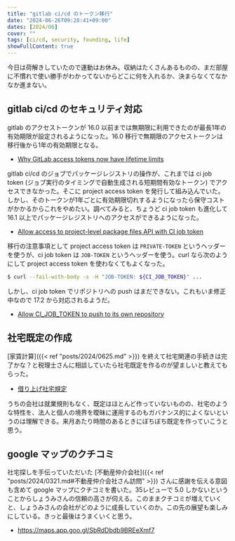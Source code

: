 ```yaml
---
title: "gitlab ci/cd のトークン移行"
date: "2024-06-26T09:28:41+09:00"
dates: [2024/06]
cover: ""
tags: [ci/cd, security, founding, life]
showFullContent: true
---
```


今日は荷解きしていたので運動はお休み。収納はたくさんあるものの、まだ部屋に不慣れで使い勝手がわかってないからどこに何を入れるか、決まらなくてなかなか進まない。

## gitlab ci/cd のセキュリティ対応

gitlab のアクセストークンが 16.0 以前までは無期限に利用できたのが最長1年の有効期限が設定されるようになった。16.0 移行で無期限のアクセストークンは移行後から1年の有効期限となる。

* [Why GitLab access tokens now have lifetime limits](https://about.gitlab.com/blog/2023/10/25/access-token-lifetime-limits/)

gitlab ci/cd のジョブでパッケージレジストリの操作が、これまでは ci job token (ジョブ実行のタイミングで自動生成される短期間有効なトークン) でアクセスできなかった。そこに project access token を発行して組み込んでいた。しかし、そのトークンが1年ごとに有効期限切れするようになったら保守コストがかかるからこれをやめたい。調べてみると、ちょうど ci job token も進化して 16.1 以上でパッケージレジストリへのアクセスができるようになった。

* [Allow access to project-level package files API with CI job token](https://gitlab.com/gitlab-org/gitlab/-/merge_requests/116059)

移行の注意事項として project access token は `PRIVATE-TOKEN` というヘッダーを使うが、ci job token は `JOB-TOKEN` というヘッダーを使う。curl なら次のようにして project access token を使わなくてもよくなった。

```bash
$ curl --fail-with-body -s -H "JOB-TOKEN: ${CI_JOB_TOKEN}" ...
```

しかし、ci job token でリポジトリへの push はまだできない。これもいま修正中なので 17.2 から対応されるようだ。

* [Allow CI_JOB_TOKEN to push to its own repository](https://gitlab.com/gitlab-org/gitlab/-/issues/389060)

## 社宅既定の作成

[家賃計算]({{< ref "posts/2024/0625.md" >}}) を終えて社宅関連の手続きは完了かな？と税理士さんに相談していたら社宅既定を作るのが望ましいと教えてもらった。

* [借り上げ社宅規定](https://kiteikisoku.com/menu/jinji/karisyataku.html)

うちの会社は就業規則もなく、既定はほとんど作っていないものの、社宅のような特性を、法人と個人の境界を曖昧に運用するのもガバナンス的によくないというのは理解できる。来月あたり時間のあるときにぼちぼち既定を作っていこうと思う。

## google マップのクチコミ

社宅探しを手伝っていただいた [不動産仲介会社]({{< ref "posts/2024/0321.md#不動産仲介会社さん訪問" >}}) さんに感謝を伝える意図も含めて google マップにクチコミを書いた。35レビューで 5.0 しかないということからしょうみさんの信頼の高さが伺える。このままクチコミが増えていくと、しょうみさんの会社がどのように成長していくのか。この先の展望も楽しみにしている。きっと最後はうまくいくと思う。

* https://maps.app.goo.gl/SbRdDbdb9BREeXmf7
